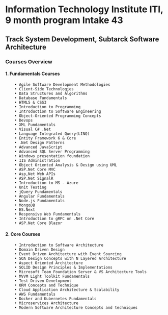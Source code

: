 # Information Technology Institute ITI, 9 month program Intake 43

## Track System Development, Subtarck Software Architecture

### Courses Overview

####    1. Fundamentals Courses

        • Agile Software Development Methodologies
        • Client-Side Technologies
        • Data Structures and Algorithms
        • Database Fundamentals
        • HTML5 & CSS3
        • Introduction to Programming
        • Introduction to Software Engineering 
        • Object-Oriented Programming Concepts
        • Devops
        • XML Fundamentals
        • Visual C# .Net
        • Language Integrated Query(LINQ)
        • Entity Framework 6 & Core
        • .Net Design Patterns
        • Advanced JavaScript
        • Advanced SQL Server Programming
        • Windows presentation foundation
        • IIS Administration 
        • Object Oriented Analysis & Design using UML
        • ASP.Net Core MVC
        • Asp,Net Web APIs
        • ASP.Net SignalR
        • Introduction to MS - Azure 
        • Unit Testing
        • jQuery Fundamentals
        • Angular Fundamentals
        • Node.js Fundamentals
        • MongoDB 
        • ES.Next
        • Responsive Web Fundamentals
        • Introduction to gRPC on .Net Core
        • ASP.Net Core Blazor
    


####    2. Core Courses

        • Introduction to Software Architecture
        • Domain Driven Design
        • Event Driven Architecture with Event Sourcing
        • SOA Design Concepts with N Layered Architecture
        • Aspect Oriented Architecture
        • SOLID Design Principles & Implementations
        • Microsoft Team Foundation Server & VS Architecture Tools
        • MVVM Light Toolkit Fundamentals
        • Test Driven Development
        • ORM Concepts and Technique
        • Cloud Application Architecture & Scalability
        • AWS Fundamentals
        • Docker and Kubernetes Fundamentals
        • Microservices Architecture
        • Modern Software Architecture Concepts and techniques
    